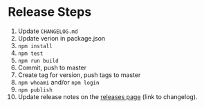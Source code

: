 # Release Steps

1. Update `CHANGELOG.md`
1. Update verion in package.json
1. `npm install`
1. `npm test`
1. `npm run build`
1. Commit, push to master
1. Create tag for version, push tags to master
1. `npm whoami` and/or `npm login`
1. `npm publish`
1. Update release notes on the [releases page](https://github.com/Esri/react-arcgis/releases) (link to changelog).